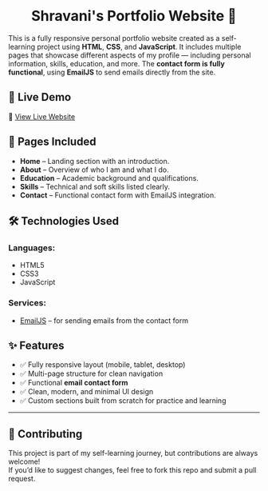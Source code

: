 <br>
<h1 align=center>
<span> Shravani's Portfolio Website 💼 </span>
</h1>

This is a fully responsive personal portfolio website created as a self-learning project using **HTML**, **CSS**, and **JavaScript**. It includes multiple pages that showcase different aspects of my profile — including personal information, skills, education, and more. The **contact form is fully functional**, using **EmailJS** to send emails directly from the site.


## 🚀 Live Demo

🔗 [View Live Website](https://yourusername.github.io/portfolio)  


## 📄 Pages Included

- **Home** – Landing section with an introduction.
- **About** – Overview of who I am and what I do.
- **Education** – Academic background and qualifications.
- **Skills** – Technical and soft skills listed clearly.
- **Contact** – Functional contact form with EmailJS integration.


## 🛠️ Technologies Used

### Languages:
- HTML5  
- CSS3  
- JavaScript

### Services:
- [EmailJS](https://www.emailjs.com/) – for sending emails from the contact form

## ✨ Features

- ✅ Fully responsive layout (mobile, tablet, desktop)
- ✅ Multi-page structure for clean navigation
- ✅ Functional **email contact form**
- ✅ Clean, modern, and minimal UI design
- ✅ Custom sections built from scratch for practice and learning

---

## 🤝 Contributing

This project is part of my self-learning journey, but contributions are always welcome!  
If you’d like to suggest changes, feel free to fork this repo and submit a pull request.
